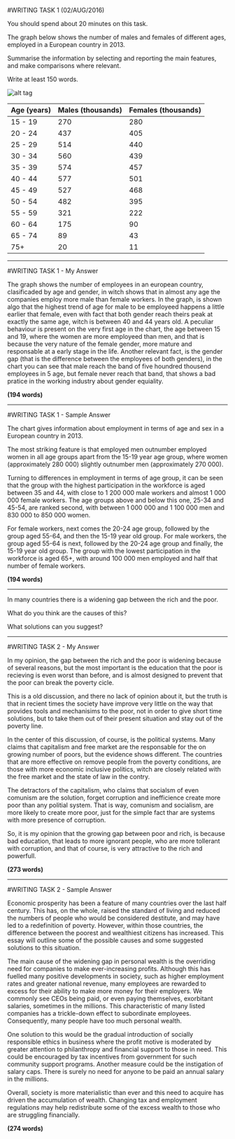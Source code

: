 #WRITING TASK 1 (02/AUG/2016)

You should spend about 20 minutes on this task.

  The graph below shows the number of males and females of different ages, employed in a European country in 2013.

  Summarise the information by selecting and reporting the main features, and make comparisons where relevant.

Write at least 150 words.

![alt tag](https://cloud.githubusercontent.com/assets/16638078/18208689/db189f12-7106-11e6-8935-2489a681dd66.png)


| Age (years)	| Males (thousands)	| Females (thousands)
| --- | --- | --- |
| 15 - 19	| 270	| 280
| 20 - 24	| 437	| 405
| 25 - 29	| 514	| 440
| 30 - 34	| 560	| 439
| 35 - 39	| 574	| 457
| 40 - 44	| 577	| 501
| 45 - 49	| 527	| 468
| 50 - 54	| 482	| 395
| 55 - 59	| 321	| 222
| 60 - 64	| 175	| 90
| 65 - 74	| 89	| 43
| 75+	| 20	| 11

----

#WRITING TASK 1 - My Answer

The graph shows the number of employees in an european country, clasificaded by age and gender, in witch shows that in almost any age the companies employ more male than female workers. In the graph, is shown algo that the highest trend of age for male to be employeed happens a little earlier that female, even with fact that both gender reach theirs peak at exactly the same age, witch is between 40 and 44 years old. A peculiar behaviour is present on the very first age in the chart, the age between 15 and 19, where the women are more employeed than men, and that is because the very nature of the female gender, more mature and responsable at a early stage in the life. Another relevant fact, is the gender gap (that is the difference between the employees of both genders), in the chart you can see that male reach the band of five houndred thousend employees in 5 age, but female never reach that band, that shows a bad pratice in the working industry about gender equiality.

**(194 words)**

----

#WRITING TASK 1 - Sample Answer


The chart gives information about employment in terms of age and sex in a European country in 2013.

The most striking feature is that employed men outnumber employed women in all age groups apart from the 15-19 year age group, where women (approximately 280 000) slightly outnumber men (approximately 270 000).

Turning to differences in employment in terms of age group, it can be seen that the group with the highest participation in the workforce is aged between 35 and 44, with close to 1 200 000 male workers and almost 1 000 000 female workers. The age groups above and below this one, 25-34 and 45-54, are ranked second, with between 1 000 000 and 1 100 000 men and 830 000 to 850 000 women.

For female workers, next comes the 20-24 age group, followed by the group aged 55-64, and then the 15-19 year old group. For male workers, the group aged 55-64 is next, followed by the 20-24 age group and finally, the 15-19 year old group. The group with the lowest participation in the workforce is aged 65+, with around 100 000 men employed and half that number of female workers.

**(194 words)**

---

In many countries there is a widening gap between 
the rich and the poor.


What do you think are the causes of this?


What solutions can you suggest?


---

#WRITING TASK 2 - My Answer

In my opinion, the gap between the rich and the poor is widening because of several reasons, but the most important is the education that the poor is recieving is even worst than before, and is almost designed to prevent that the poor can break the poverty cicle.

This is a old discussion, and there no lack of opinion about it, but the truth is that in recient times the society have improve very little on the way that provides tools and mechanisims to the poor, not in order to give short time solutions, but to take them out of their present situation and stay out of the poverty line.

In the center of this discussion, of course, is the political systems. Many claims that capitalism and free market are the responsable for the on growing number of poors, but the evidence shows different. The countries that are more effective on remove people from the poverty conditions, are those with more economic inclusive politics, witch are closely related with the free market and the state of law in the contry.

The detractors of the capitalism, who claims that socialsm of even comunism are the solution, forget corruption and inefficience create more poor than any politial system. That is way, comunism and socialism, are more likely to create more poor, just for the simple fact thar are systems with more presence of corruption.

So, it is my opinion that the growing gap between poor and rich, is because bad education, that leads to more ignorant people, who are more tollerant with corruption, and that of course, is very attractive to the rich and powerfull.

**(273 words)**

---

#WRITING TASK 2 - Sample Answer


Economic prosperity has been a feature of many countries over the last half century. This has, on the whole, raised the standard of living and reduced the numbers of people who would be considered destitute, and may have led to a redefinition of poverty. However, within those countries, the difference between the poorest and wealthiest citizens has increased. This essay will outline some of the possible causes and some suggested solutions to this situation.

The main cause of the widening gap in personal wealth is the overriding need for companies to make ever-increasing profits. Although this has fuelled many positive developments in society, such as higher employment rates and greater national revenue, many employees are rewarded to excess for their ability to make more money for their employers. We commonly see CEOs being paid, or even paying themselves, exorbitant salaries, sometimes in the millions. This characteristic of many listed companies has a trickle-down effect to subordinate employees. Consequently, many people have too much personal wealth.

One solution to this would be the gradual introduction of socially responsible ethics in business where the profit motive is moderated by greater attention to philanthropy and financial support to those in need. This could be encouraged by tax incentives from government for such community support programs. Another measure could be the instigation of salary caps. There is surely no need for anyone to be paid an annual salary in the millions.

Overall, society is more materialistic than ever and this need to acquire has driven the accumulation of wealth. Changing tax and employment regulations may help redistribute some of the excess wealth to those who are struggling financially.

**(274 words)**

